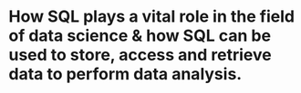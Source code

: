 # How SQL plays a vital role in the field of data science & how SQL can be used to store, access and retrieve data to perform data analysis.
